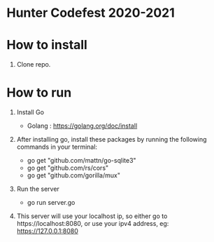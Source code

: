# Hunter Codefest 2020-2021

# How to install
1. Clone repo.
# How to run
1. Install Go
   * Golang : https://golang.org/doc/install
2. After installing go, install these packages by running the following commands in your terminal:
   * 	go get "github.com/mattn/go-sqlite3"
   * 	go get "github.com/rs/cors"
   * 	go get "github.com/gorilla/mux"
   
3. Run the server
   * go run server.go

4. This server will use your localhost ip, so either go to https://localhost:8080, or use your ipv4 address, eg: https://127.0.0.1:8080
